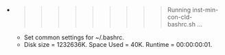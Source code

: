 * >>>>>>>>> Running inst-min-con-cld-bashrc.sh ...
  * Set common settings for ~/.bashrc.
  * Disk size = 1232636K. Space Used = 40K. Runtime = 00:00:00:01.

